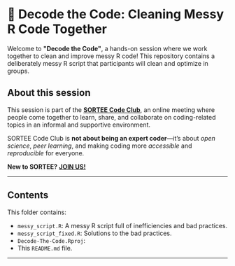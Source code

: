 # 🐧 Decode the Code: Cleaning Messy R Code Together

Welcome to **"Decode the Code"**, a hands-on session where we work together to clean and improve messy R code! This repository contains a deliberately messy R script that participants will clean and optimize in groups.

## About this session
This session is part of the [**SORTEE Code Club**](https://www.sortee.org/code_club/), an online meeting where people come together to learn, share, and collaborate on coding-related topics in an informal and supportive environment.  

SORTEE Code Club is **not about being an expert coder**—it’s about *open science*, *peer learning*, and making coding more *accessible* and *reproducible* for everyone.  

**New to SORTEE?** [**JOIN US!**](https://www.sortee.org/join/)  

---

## Contents
This folder contains:
- `messy_script.R`: A messy R script full of inefficiencies and bad practices.
- `messy_script_fixed.R`: Solutions to the bad practices.
- `Decode-The-Code.Rproj`: 
- This `README.md` file.

---


